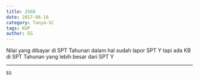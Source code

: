 ```yaml
---
title: 2568
date: 2017-06-16
category: Tanya-SC
tags: KUP
author: EG
---
```


Nilai yang dibayar di SPT Tahunan dalam hal sudah lapor SPT Y tapi ada KB di SPT Tahunan yang lebih besar dari SPT Y

---



`EG`
